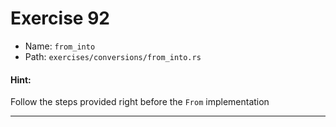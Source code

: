 # Exercise 92

- Name: ```from_into```
- Path: ```exercises/conversions/from_into.rs```
#### Hint: 

Follow the steps provided right before the `From` implementation


---



